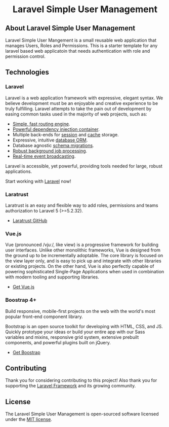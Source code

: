 <h1 align="center">Laravel Simple User Management</h1>


## About Laravel Simple User Management

Laravel Simple User Mangement is a small reusable web application that manages Users, Roles and Permissions. This is a starter template for any laravel based web applicatoin that needs authentication with role and permission control.

## Technologies

### Laravel
Laravel is a web application framework with expressive, elegant syntax. We believe development must be an enjoyable and creative experience to be truly fulfilling. Laravel attempts to take the pain out of development by easing common tasks used in the majority of web projects, such as:

- [Simple, fast routing engine](https://laravel.com/docs/routing).
- [Powerful dependency injection container](https://laravel.com/docs/container).
- Multiple back-ends for [session](https://laravel.com/docs/session) and [cache](https://laravel.com/docs/cache) storage.
- Expressive, intuitive [database ORM](https://laravel.com/docs/eloquent).
- Database agnostic [schema migrations](https://laravel.com/docs/migrations).
- [Robust background job processing](https://laravel.com/docs/queues).
- [Real-time event broadcasting](https://laravel.com/docs/broadcasting).

Laravel is accessible, yet powerful, providing tools needed for large, robust applications.

Start working with [Laravel](https://laravel.com/) now!


### Laratrust
Laratrust is an easy and flexible way to add roles, permissions and teams authorization to Laravel 5 (>=5.2.32).

- [Laratrust GitHub](https://github.com/santigarcor/laratrust/tree/5.0)

### Vue.js
Vue (pronounced /vjuː/, like view) is a progressive framework for building user interfaces. Unlike other monolithic frameworks, Vue is designed from the ground up to be incrementally adoptable. The core library is focused on the view layer only, and is easy to pick up and integrate with other libraries or existing projects. On the other hand, Vue is also perfectly capable of powering sophisticated Single-Page Applications when used in combination with modern tooling and supporting libraries.

- [Get Vue.js](https://vuejs.org/)

### Boostrap 4+
Build responsive, mobile-first projects on the web with the world's most popular front-end component library.

Bootstrap is an open source toolkit for developing with HTML, CSS, and JS. Quickly prototype your ideas or build your entire app with our Sass variables and mixins, responsive grid system, extensive prebuilt components, and powerful plugins built on jQuery.

- [Get Boostrap](https://getbootstrap.com/)

## Contributing

Thank you for considering contributing to this project! Also thank you for supporting the [Laravel Framework](https://laravel.com/) and its growing community.

## License

The Laravel Simple User Management is open-sourced software licensed under the [MIT license](https://opensource.org/licenses/MIT).
